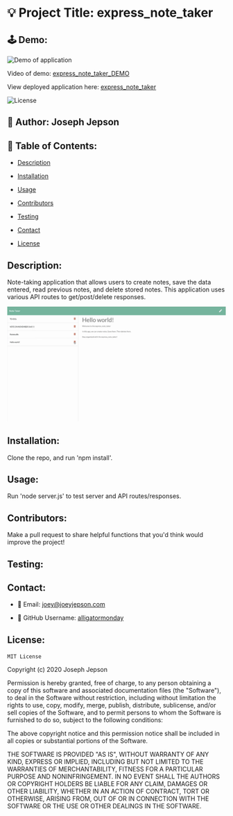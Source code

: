 # 💡 Project Title: express_note_taker 

## 🕹 Demo:

![Demo of application](assets/express_note_taker_DEMO.gif)

Video of demo: [express_note_taker_DEMO](https://drive.google.com/file/d/1KmUCjQcmxcep7xCNR3YFCkpd1T1AxpUM/view) 

View deployed application here: [express_note_taker](https://limitless-springs-73140.herokuapp.com/notes)

![License](https://img.shields.io/badge/License-MIT-yellow) 
## 👤 Author: Joseph Jepson 

  ## 📜 Table of Contents: 

  * [Description](#Description) 

  * [Installation](#Installation) 

  * [Usage](#Usage) 

  * [Contributors](#Contributors) 

  * [Testing](#Testing)

  * [Contact](#Contact) 

  * [License](#License) 

  ## Description: 
Note-taking application that allows users to create notes, save the data entered, read previous notes, and delete stored notes. This application uses various API routes to get/post/delete responses. 

![Image of DEMO application](assets/DEMO_image.png)

## Installation: 
 Clone the repo, and run 'npm install'. 

## Usage: 
 Run 'node server.js' to test server and API routes/responses. 

## Contributors: 
 Make a pull request to share helpful functions that you'd think would improve the project! 

## Testing: 

  ## Contact: 
 
  * 💌  Email: joey@joeyjepson.com 
 
  * 👤  GitHub Username: [alligatormonday](https://github.com/alligatormonday) 

  ## License: 
 
  
    MIT License

Copyright (c) 2020 Joseph Jepson

Permission is hereby granted, free of charge, to any person obtaining a copy
of this software and associated documentation files (the "Software"), to deal
in the Software without restriction, including without limitation the rights
to use, copy, modify, merge, publish, distribute, sublicense, and/or sell
copies of the Software, and to permit persons to whom the Software is
furnished to do so, subject to the following conditions:

The above copyright notice and this permission notice shall be included in all
copies or substantial portions of the Software.

THE SOFTWARE IS PROVIDED "AS IS", WITHOUT WARRANTY OF ANY KIND, EXPRESS OR
IMPLIED, INCLUDING BUT NOT LIMITED TO THE WARRANTIES OF MERCHANTABILITY,
FITNESS FOR A PARTICULAR PURPOSE AND NONINFRINGEMENT. IN NO EVENT SHALL THE
AUTHORS OR COPYRIGHT HOLDERS BE LIABLE FOR ANY CLAIM, DAMAGES OR OTHER
LIABILITY, WHETHER IN AN ACTION OF CONTRACT, TORT OR OTHERWISE, ARISING FROM,
OUT OF OR IN CONNECTION WITH THE SOFTWARE OR THE USE OR OTHER DEALINGS IN THE
SOFTWARE.
